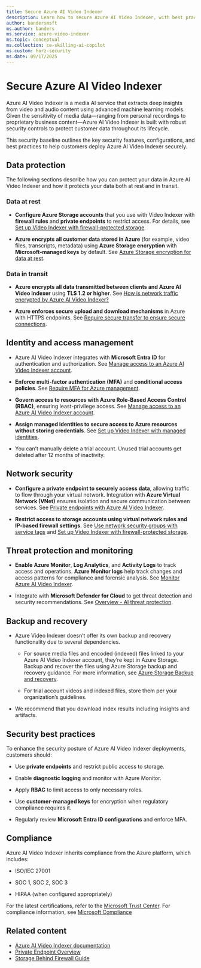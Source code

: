 ```yaml
---
title: Secure Azure AI Video Indexer
description: Learn how to secure Azure AI Video Indexer, with best practices for protecting sensitive media data.
author: bandersmsft
ms.author: banders
ms.service: azure-video-indexer
ms.topic: conceptual
ms.collection: ce-skilling-ai-copilot
ms.custom: horz-security
ms.date: 09/17/2025
---
```


# Secure Azure AI Video Indexer

Azure AI Video Indexer is a media AI service that extracts deep insights from video and audio content using advanced machine learning models. Given the sensitivity of media data—ranging from personal recordings to proprietary business content—Azure AI Video Indexer is built with robust security controls to protect customer data throughout its lifecycle.

This security baseline outlines the key security features, configurations, and best practices to help customers deploy Azure AI Video Indexer securely.

## Data protection

The following sections describe how you can protect your data in Azure AI Video Indexer and how it protects your data both at rest and in transit.

### Data at rest

- **Configure Azure Storage accounts** that you use with Video Indexer with **firewall rules** and **private endpoints** to restrict access. For details, see [Set up Video Indexer with firewall-protected storage](storage-behind-firewall.md).

- **Azure encrypts all customer data stored in Azure** (for example, video files, transcripts, metadata) using **Azure Storage encryption** with **Microsoft-managed keys** by default. See [Azure Storage encryption for data at rest](/azure/storage/common/storage-service-encryption).

### Data in transit

- **Azure encrypts all data transmitted between clients and Azure AI Video Indexer** using **TLS 1.2 or higher**. See [How is network traffic encrypted by Azure AI Video Indexer?](faq.yml#how-is-network-traffic-encrypted-by-azure-ai-video-indexer)

- **Azure enforces secure upload and download mechanisms** in Azure with HTTPS endpoints. See [Require secure transfer to ensure secure connections](/azure/storage/common/storage-require-secure-transfer).

## Identity and access management

- Azure AI Video Indexer integrates with **Microsoft Entra ID** for authentication and authorization. See [Manage access to an Azure AI Video Indexer account](restricted-viewer-role.md).

- **Enforce** **multi-factor authentication (MFA)** and **conditional access policies**. See [Require MFA for Azure management](/entra/identity/conditional-access/policy-old-require-mfa-azure-mgmt).

- **Govern access to resources with Azure Role-Based Access Control (RBAC)**, ensuring least-privilege access. See [Manage access to an Azure AI Video Indexer account](restricted-viewer-role.md).

- **Assign managed identities to secure access to Azure resources without storing credentials**. See [Set up Video Indexer with managed identities](security-best-practices.md#use-managed-identities).

- You can’t manually delete a trial account. Unused trial accounts get deleted after 12 months of inactivity.

## Network security

- **Configure a private endpoint to securely access data**, allowing traffic to flow through your virtual network. Integration with **Azure Virtual Network (VNet)** ensures isolation and secure communication between services. See [Private endpoints with Azure AI Video Indexer](private-endpoint-overview.md).

- **Restrict access to storage accounts using virtual network rules and IP-based firewall settings**. See [Use network security groups with service tags](network-security.md) and [Set up Video Indexer with firewall-protected storage](storage-behind-firewall.md).

## Threat protection and monitoring

- **Enable** **Azure Monitor**, **Log Analytics**, and **Activity Logs** to track access and operations. **Azure Monitor logs** help track changes and access patterns for compliance and forensic analysis. See [Monitor Azure AI Video Indexer](monitor-video-indexer.md).

- Integrate with **Microsoft Defender for Cloud** to get threat detection and security recommendations. See [Overview - AI threat protection](/azure/defender-for-cloud/ai-threat-protection).

## Backup and recovery

- Azure Video Indexer doesn’t offer its own backup and recovery functionality due to several dependencies.

  - For source media files and encoded (indexed) files linked to your Azure AI Video Indexer account, they’re kept in Azure Storage. Backup and recover the files using Azure Storage backup and recovery guidance. For more information, see [Azure Storage Backup and recovery](/security/benchmark/azure/baselines/storage-security-baseline#backup-and-recovery).

  - For trial account videos and indexed files, store them per your organization’s guidelines.

- We recommend that you download index results including insights and artifacts.

## Security best practices

To enhance the security posture of Azure AI Video Indexer deployments, customers should:

- Use **private endpoints** and restrict public access to storage.

- Enable **diagnostic logging** and monitor with Azure Monitor.

- Apply **RBAC** to limit access to only necessary roles.

- Use **customer-managed keys** for encryption when regulatory compliance requires it.

- Regularly review **Microsoft Entra ID configurations** and enforce MFA.

## Compliance

Azure AI Video Indexer inherits compliance from the Azure platform, which includes:

- ISO/IEC 27001

- SOC 1, SOC 2, SOC 3

- HIPAA (when configured appropriately)

For the latest certifications, refer to the [Microsoft Trust Center](https://www.microsoft.com/trust-center). For compliance information, see [Microsoft Compliance](/compliance/)

## Related content

- [Azure AI Video Indexer documentation](index.yml)
- [Private Endpoint Overview](private-endpoint-overview.md)
- [Storage Behind Firewall Guide](storage-behind-firewall.md)
